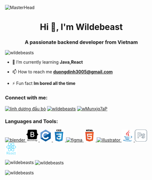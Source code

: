 ![MasterHead](https://cdn.discordapp.com/attachments/1040843371842904125/1184770143906177064/Asset_9-100.jpg?ex=658d2e2e&is=657ab92e&hm=4514f226e1c9070cd83d642c9788b6846834df72526d180a70f020db9177de45&)
<h1 align="center">Hi 👋, I'm Wildebeast</h1>
<h3 align="center">A passionate backend developer from Vietnam</h3>

<p align="left"> <img src="https://komarev.com/ghpvc/?username=wildebeasts&label=Profile%20views&color=10b40e&style=flat" alt="wildebeasts" /> </p>

- 🌱 I’m currently learning **Java,React**

- 📫 How to reach me **duongdinh3005@gmail.com**

- ⚡ Fun fact **Im bored all the time**

<h3 align="left">Connect with me:</h3>
<p align="left">
<a href="https://fb.com/linh dương đầu bò" target="blank"><img align="center" src="https://raw.githubusercontent.com/rahuldkjain/github-profile-readme-generator/master/src/images/icons/Social/facebook.svg" alt="linh dương đầu bò" height="30" width="40" /></a>
<a href="https://www.youtube.com/c/wildebeasts" target="blank"><img align="center" src="https://raw.githubusercontent.com/rahuldkjain/github-profile-readme-generator/master/src/images/icons/Social/youtube.svg" alt="wildebeasts" height="30" width="40" /></a>
<a href="https://discord.gg/wMunxjq7aP" target="blank"><img align="center" src="https://raw.githubusercontent.com/rahuldkjain/github-profile-readme-generator/master/src/images/icons/Social/discord.svg" alt="wMunxjq7aP" height="30" width="40" /></a>
</p>

<h3 align="left">Languages and Tools:</h3>
<p align="left"> <a href="https://www.blender.org/" target="_blank" rel="noreferrer"> <img src="https://download.blender.org/branding/community/blender_community_badge_white.svg" alt="blender" width="40" height="40"/> </a> <a href="https://getbootstrap.com" target="_blank" rel="noreferrer"> <img src="https://raw.githubusercontent.com/devicons/devicon/master/icons/bootstrap/bootstrap-plain-wordmark.svg" alt="bootstrap" width="40" height="40"/> </a> <a href="https://www.cprogramming.com/" target="_blank" rel="noreferrer"> <img src="https://raw.githubusercontent.com/devicons/devicon/master/icons/c/c-original.svg" alt="c" width="40" height="40"/> </a> <a href="https://www.w3schools.com/css/" target="_blank" rel="noreferrer"> <img src="https://raw.githubusercontent.com/devicons/devicon/master/icons/css3/css3-original-wordmark.svg" alt="css3" width="40" height="40"/> </a> <a href="https://www.figma.com/" target="_blank" rel="noreferrer"> <img src="https://www.vectorlogo.zone/logos/figma/figma-icon.svg" alt="figma" width="40" height="40"/> </a> <a href="https://www.w3.org/html/" target="_blank" rel="noreferrer"> <img src="https://raw.githubusercontent.com/devicons/devicon/master/icons/html5/html5-original-wordmark.svg" alt="html5" width="40" height="40"/> </a> <a href="https://www.adobe.com/in/products/illustrator.html" target="_blank" rel="noreferrer"> <img src="https://www.vectorlogo.zone/logos/adobe_illustrator/adobe_illustrator-icon.svg" alt="illustrator" width="40" height="40"/> </a> <a href="https://www.java.com" target="_blank" rel="noreferrer"> <img src="https://raw.githubusercontent.com/devicons/devicon/master/icons/java/java-original.svg" alt="java" width="40" height="40"/> </a> <a href="https://www.photoshop.com/en" target="_blank" rel="noreferrer"> <img src="https://raw.githubusercontent.com/devicons/devicon/master/icons/photoshop/photoshop-line.svg" alt="photoshop" width="40" height="40"/> </a> <a href="https://reactjs.org/" target="_blank" rel="noreferrer"> <img src="https://raw.githubusercontent.com/devicons/devicon/master/icons/react/react-original-wordmark.svg" alt="react" width="40" height="40"/> </a> </p>

<p><img align="left" src="https://github-readme-stats.vercel.app/api/top-langs?username=wildebeasts&show_icons=true&theme=dark&locale=en&layout=compact" alt="wildebeasts" /></p>

<p>&nbsp;<img align="center" src="https://github-readme-stats.vercel.app/api?username=wildebeasts&show_icons=true&locale=en" alt="wildebeasts" /></p>

<p><img align="center" src="https://github-readme-streak-stats.herokuapp.com/?user=wildebeasts&theme=dark" alt="wildebeasts" /></p>
